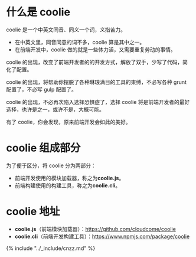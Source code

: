 # 什么是 coolie
coolie 是一个中英文同音、同义一个词，义指苦力。

- 在中英文里，同音同意的词不多，coolie 算是其中之一。
- 在前端开发中，coolie 做的就是一些体力活，又需要重复劳动的事情。

coolie 的出现，改变了前端开发者的的开发方式，解放了双手，少写了代码，简化了配置。

coolie 的出现，将帮助你摆脱了各种琳琅满目的工具的束缚，不必写各种 grunt 配置了，不必写 gulp 配置了。

coolie 的出现，不必再次陷入选择恐惧症了，选择 coolie 将是前端开发者的最好选择，也许是之一，或许不是，大概可能。

有了 coolie，你会发现，原来前端开发会如此的美好。


# coolie 组成部分
为了便于区分，将 coolie 分为两部分：

- 前端开发使用的模块加载器，称之为**coolie.js**。
- 前端构建使用的构建工具，称之为**coolie.cli**。


# coolie 地址
- **coolie.js**（前端模块加载器）：<https://github.com/cloudcome/coolie>
- **coolie.cli**（前端开发构建工具）：<https://www.npmjs.com/package/coolie>


{% include "../_include/cnzz.md" %}

